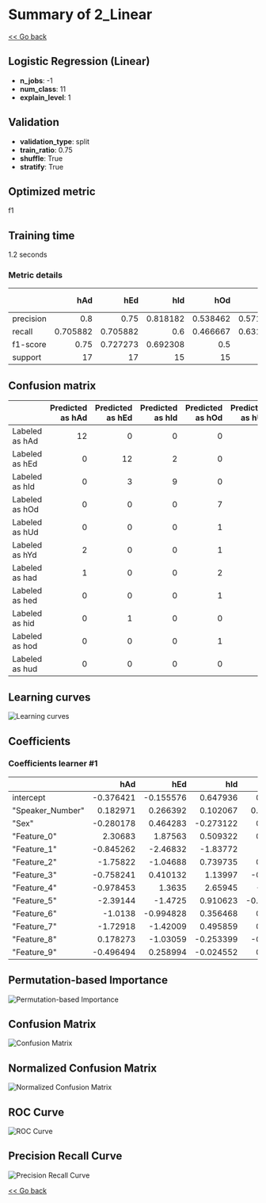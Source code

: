 # Summary of 2_Linear

[<< Go back](../README.md)


## Logistic Regression (Linear)
- **n_jobs**: -1
- **num_class**: 11
- **explain_level**: 1

## Validation
 - **validation_type**: split
 - **train_ratio**: 0.75
 - **shuffle**: True
 - **stratify**: True

## Optimized metric
f1

## Training time

1.2 seconds

### Metric details
|           |       hAd |       hEd |       hId |       hOd |       hUd |       hYd |       had |       hed |       hid |       hod |       hud |   accuracy |   macro avg |   weighted avg |   logloss |
|:----------|----------:|----------:|----------:|----------:|----------:|----------:|----------:|----------:|----------:|----------:|----------:|-----------:|------------:|---------------:|----------:|
| precision |  0.8      |  0.75     |  0.818182 |  0.538462 |  0.571429 |  0.48     |  0.333333 |  0.588235 |  0.866667 |  0.722222 |  0.705882 |   0.634409 |    0.652219 |       0.649863 |   1.01847 |
| recall    |  0.705882 |  0.705882 |  0.6      |  0.466667 |  0.631579 |  0.666667 |  0.352941 |  0.588235 |  0.764706 |  0.764706 |  0.705882 |   0.634409 |    0.632104 |       0.634409 |   1.01847 |
| f1-score  |  0.75     |  0.727273 |  0.692308 |  0.5      |  0.6      |  0.55814  |  0.342857 |  0.588235 |  0.8125   |  0.742857 |  0.705882 |   0.634409 |    0.638187 |       0.638249 |   1.01847 |
| support   | 17        | 17        | 15        | 15        | 19        | 18        | 17        | 17        | 17        | 17        | 17        |   0.634409 |  186        |     186        |   1.01847 |


## Confusion matrix
|                |   Predicted as hAd |   Predicted as hEd |   Predicted as hId |   Predicted as hOd |   Predicted as hUd |   Predicted as hYd |   Predicted as had |   Predicted as hed |   Predicted as hid |   Predicted as hod |   Predicted as hud |
|:---------------|-------------------:|-------------------:|-------------------:|-------------------:|-------------------:|-------------------:|-------------------:|-------------------:|-------------------:|-------------------:|-------------------:|
| Labeled as hAd |                 12 |                  0 |                  0 |                  0 |                  0 |                  1 |                  3 |                  1 |                  0 |                  0 |                  0 |
| Labeled as hEd |                  0 |                 12 |                  2 |                  0 |                  0 |                  0 |                  0 |                  3 |                  0 |                  0 |                  0 |
| Labeled as hId |                  0 |                  3 |                  9 |                  0 |                  0 |                  0 |                  1 |                  0 |                  2 |                  0 |                  0 |
| Labeled as hOd |                  0 |                  0 |                  0 |                  7 |                  3 |                  5 |                  0 |                  0 |                  0 |                  0 |                  0 |
| Labeled as hUd |                  0 |                  0 |                  0 |                  1 |                 12 |                  0 |                  0 |                  1 |                  0 |                  3 |                  2 |
| Labeled as hYd |                  2 |                  0 |                  0 |                  1 |                  0 |                 12 |                  3 |                  0 |                  0 |                  0 |                  0 |
| Labeled as had |                  1 |                  0 |                  0 |                  2 |                  0 |                  7 |                  6 |                  1 |                  0 |                  0 |                  0 |
| Labeled as hed |                  0 |                  0 |                  0 |                  1 |                  1 |                  0 |                  5 |                 10 |                  0 |                  0 |                  0 |
| Labeled as hid |                  0 |                  1 |                  0 |                  0 |                  0 |                  0 |                  0 |                  0 |                 13 |                  0 |                  3 |
| Labeled as hod |                  0 |                  0 |                  0 |                  1 |                  3 |                  0 |                  0 |                  0 |                  0 |                 13 |                  0 |
| Labeled as hud |                  0 |                  0 |                  0 |                  0 |                  2 |                  0 |                  0 |                  1 |                  0 |                  2 |                 12 |

## Learning curves
![Learning curves](learning_curves.png)

## Coefficients

### Coefficients learner #1
|                  |       hAd |       hEd |       hId |        hOd |        hUd |          hYd |        had |        hed |       hid |       hod |       hud |
|:-----------------|----------:|----------:|----------:|-----------:|-----------:|-------------:|-----------:|-----------:|----------:|----------:|----------:|
| intercept        | -0.376421 | -0.155576 |  0.647936 |  0.890947  |  1.08405   |  0.000807423 |  1.81595   |  1.88774   | -2.48017  | -2.51122  | -0.804045 |
| "Speaker_Number" |  0.182971 |  0.266392 |  0.102067 |  0.0935997 | -0.226889  | -0.254197    | -0.039644  | -0.0265873 |  0.402334 | -0.150736 | -0.349309 |
| "Sex"            | -0.280178 |  0.464283 | -0.273122 |  0.229737  |  0.131295  | -0.220038    |  0.211291  |  0.171639  | -0.684861 | -0.371631 |  0.621585 |
| "Feature_0"      |  2.30683  |  1.87563  |  0.509322 |  0.233156  | -1.80322   |  1.74283     |  1.53951   | -0.324525  | -0.595446 | -1.48883  | -3.99526  |
| "Feature_1"      | -0.845262 | -2.46832  | -1.83772  |  1.86438   |  1.66811   |  1.89174     |  0.52092   | -0.698183  | -4.74793  |  3.35853  |  1.29374  |
| "Feature_2"      | -1.75822  | -1.04688  |  0.739735 |  0.450321  |  0.578056  | -0.202529    |  0.180023  |  0.0310283 |  0.593566 | -0.147126 |  0.582022 |
| "Feature_3"      | -0.758241 |  0.410132 |  1.13997  | -0.276571  |  0.0112681 | -1.10787     | -0.57517   | -0.503761  |  1.82642  | -0.732446 |  0.566264 |
| "Feature_4"      | -0.978453 |  1.3635   |  2.65945  | -1.33322   |  0.598734  | -2.20879     | -0.521404  |  0.303013  |  0.725815 | -1.95558  |  1.34693  |
| "Feature_5"      | -2.39144  | -1.4725   |  0.910623 | -0.0506122 |  1.11222   | -0.502162    | -0.471784  | -0.0109017 |  0.759705 |  0.702056 |  1.4148   |
| "Feature_6"      | -1.0138   | -0.994828 |  0.356468 |  0.346635  |  0.222226  | -0.223711    |  0.477073  | -0.552977  |  1.34343  | -0.15991  |  0.199386 |
| "Feature_7"      | -1.72918  | -1.42009  |  0.495859 |  0.256883  |  1.34678   | -0.57965     | -1.42988   |  0.41931   |  0.186452 |  2.25043  |  0.203087 |
| "Feature_8"      |  0.178273 | -1.03059  | -0.253399 | -0.247609  |  0.30102   |  0.451572    | -0.228168  | -0.887483  | -0.228612 |  1.38655  |  0.558441 |
| "Feature_9"      | -0.496494 |  0.258994 | -0.024552 |  0.275273  |  0.23704   |  0.240857    | -0.0420756 | -0.511029  | -0.66162  |  1.24551  | -0.521901 |


## Permutation-based Importance
![Permutation-based Importance](permutation_importance.png)
## Confusion Matrix

![Confusion Matrix](confusion_matrix.png)


## Normalized Confusion Matrix

![Normalized Confusion Matrix](confusion_matrix_normalized.png)


## ROC Curve

![ROC Curve](roc_curve.png)


## Precision Recall Curve

![Precision Recall Curve](precision_recall_curve.png)



[<< Go back](../README.md)
